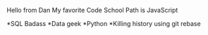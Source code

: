 Hello from Dan
My favorite Code School Path is JavaScript

*SQL Badass
*Data geek
*Python
*Killing history using git rebase
